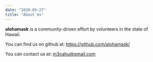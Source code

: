 ```yaml
---
date: "2020-03-27"
title: "About Us"
---
```


**alohamask** is a community-driven effort by volunteers in the state of Hawaii.

You can find us on github at: https://github.com/alohamask/

You can contact us at: [m3oahu@gmail.com](mailto:m3oahu@gmail.com)

